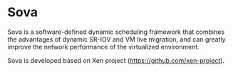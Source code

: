 # Sova
Sova is a software-defined dynamic scheduling framework that combines the advantages of dynamic SR-IOV and VM live migration, and can greatly improve the network performance of the virtualized environment.

Sova is developed based on Xen project (https://github.com/xen-project).
